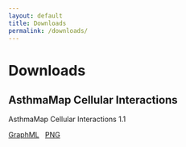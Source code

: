 ```yaml
---
layout: default
title: Downloads
permalink: /downloads/
---
```


# Downloads

## AsthmaMap Cellular Interactions

AsthmaMap Cellular Interactions 1.1  

[GraphML](/downloads/AsthmaMapCI-V1.1.graphml) &nbsp; [PNG](/images/ci/AsthmaMapCI-V1.1.png)
